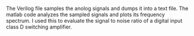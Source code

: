 The Verilog file samples the anolog signals and dumps it into a text file. The matlab code analyzes the sampled signals and plots its frequency spectrum. I used this to evaluate the signal to noise ratio of a digital input class D switching amplifier.  
